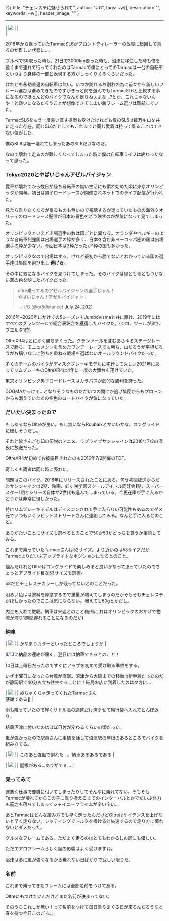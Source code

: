 %{
  title: "チェレステに魅せられて",
  author: "UG",
  tags: ~w[],
  description: "",
  keywords: ~w[],
  header_image: ""
}

---
| [![](https://lh3.googleusercontent.com/-mU9L4elOblM/YciASkxva2I/AAAAAAAAWtw/gsrhlMF_P8UIBdaHrKQWXMPh_0_w2nDRQCNcBGAsYHQ/IMG_1516.jpg)](https://lh3.googleusercontent.com/-mU9L4elOblM/YciASkxva2I/AAAAAAAAWtw/gsrhlMF_P8UIBdaHrKQWXMPh_0_w2nDRQCNcBGAsYHQ/IMG_1516.jpg) |
|   
 |

  

  

2018年から乗っていたTarmacSL6がフロントディレーラーの故障に起因して乗るのが難しい状態に...。

  
ブルベでSR取った時も、21日で3000km走った時も、沼津に移住した時も僕を遠くまで連れて行ってくれたのはTarmacで僕にとってのTarmacは一台の自転車というより身体の一部と表現する方がしっくりくるくらいだった。

  
けれども永劫普遍の自転車は無い。いつか訪れるお別れの為に前々から新しいフレーム選びは進めてきたのですがきっと何を選んでもTarmacSL6と比較する事になるのでほとんどのバイクでなんか足りねぇよな...?とか、これじゃないんや！と嫌いになるだろうことが想像できてしまい新フレーム選びは難航していた。

  

TarmacSL6をもう一度書い直す提案も受けたけれども僕のSL6は数万キロを共に走った存在。同じSL6だとしてもこれまでと同じ愛着は持って乗ることはできない気がした。

僕のSL6は唯一壊れてしまったあのSL6だけなのだ。

なので壊れて走るのが難しくなってしまった時に僕の自転車ライフは終わったなって思った。

  

### Tokyo2020とやばいじゃんアゼルバイジャン

愛車が壊れてから数日が経ち自転車の無い生活にも慣れ始めた頃に東京オリンピックが開幕。初日は男子ロードレースが開催されネットでのライブ配信が行われた。

見たら乗りたくなるが乗るものも無いので視聴するか迷っていたものの海外クオリティのロードレース配信が日本の景色をどう映すのかが気になって見てしまった。

  

オリンピックといえど出場選手の数は国ごとに異なる。オランダやベルギーのような自転車列強国は出場選手の枠が多く、日本を含む非ヨーロッパ圏の国は出場選手の枠が少ない。今回日本は2枠だったが1枠の国も多かった。

  

オリンピックなので出場はする。けれど最初から勝てないとわかっている国の選手達は集団を飛び出し **逃げる。**

その中に気になるバイクを見つけてしまった。そのバイクは緑とも青ともつかない空の色を映したバイクだった。

> oltre乗ってるのアゼルバイジャンの選手じゃん！  
> やばいじゃん！アゼルバイジャン！
> 
> — UG (@gr8distance) [July 24, 2021](https://twitter.com/gr8distance/status/1418770069778096130?ref_src=twsrc%5Etfw)

  

2016年~2020年にかけての5シーズンをJumboVismaと共に駆け、2019年にはすべてのグランツールで総合表彰台を獲得したバイクだ。(ジロ、ツールが3位、ブエルタ1位)

  

OltreXR4はとにかく勝ちまくった。グランツールを含むあらゆるステージレースで勝ち、モニュメントを含めたワンデーレースでも勝ち、山だろうが平坦だろうがお構いなしに勝ちを重ねる戦場を選ばないオールラウンドバイクだった。

  

多くのチームのバイクがディスクブレーキモデルに移行して久しい2021年にあってリムブレーキのOltreXR4は4年に一度の大舞台を翔けていた。

  

東京オリンピック男子ロードレースはカラパスが劇的な勝利を飾った。

DOGMAかっけぇ...となりそうなものだがいつの間にか逃げ集団からもプロトンからも消えていたあの空色のロードバイクが気になっていた。

  

### だいたい決まったので

もしあるならOltreが良い。もし無いならRoubaixとかいいかな。ロングライドに優しそうだし。

それと皆さんご存知の伝説のアニメ、ラブライブサンシャインは2016年7/2の深夜に放送だった。

OltreXR4が初めてお披露目されたのも2016年7/2開催のTDF。

奇しくも両者は同じ時に表れた。

問題はこのバイク、2016年にリリースされたことにある。何せ初回放送からだとサンシャインは2期、映画、虹ヶ咲学園スクールアイドル同好会1期、スーパースター1期とシリーズ自体が2世代も進んでしまっている。今更在庫が手に入るかどうかは非常に怪しかった。

特にリムブレーキモデルはディスコンされて手に入らない可能性もあるのでダメ元でいつもいくラビットストリートさんに連絡してみる。なんと手に入るとのこと。

ありがたいことにサイズも選べるとのことで50か53かどっちを買うか相談してみる。

これまで乗っていたTarmacさんは52サイズ。より近いのは53サイズだがTarmacよりだいぶアップライトなポジションになるとのこと。

悩んだけれどOltreはロングライドで楽しめると良いかなって思っていたのでちょっとアプライド目な53サイズを選択。

53だとチェレステカラーしか残ってないとのことだった。

明るい色はは塗料を厚塗するので重量が増えてしまうのだがそもそもチェレステがほしかったのでここは気にならない。増えても50gとかだし。

内金を入れて撤収。納車は来週とのこと(結局これはオリンピックのおかげで物流が滞り1週間遅れることになるのだが)

  

### 納車

| [![](https://lh3.googleusercontent.com/-iAz9moDIUFg/Ych-qTZ8z1I/AAAAAAAAWtQ/cChTUtQqqy41lmntFr5TbxIlJPP7gcblQCNcBGAsYHQ/IMG_1479.jpg)](https://lh3.googleusercontent.com/-iAz9moDIUFg/Ych-qTZ8z1I/AAAAAAAAWtQ/cChTUtQqqy41lmntFr5TbxIlJPP7gcblQCNcBGAsYHQ/IMG_1479.jpg) |
| かなまりカラーといったところでしょうか |

  

8/13に納品の連絡が届く。翌日には納車できるとのこと！

14日は土曜日だったのですぐにアップを初めて受け取る準備をする。

いざ土曜日になったら台風が直撃。沼津から大阪までの移動は新幹線だったのだが静岡駅で40分も立ち往生することに！結局お店に到着したのは夕方に...

| [![](https://lh3.googleusercontent.com/-bDkqgN16ukA/Ych_pb_dCiI/AAAAAAAAWtk/jwdt0MYq9OM346FW355cz87TbCtJDs-4QCNcBGAsYHQ/IMG_0290.jpg)](https://lh3.googleusercontent.com/-bDkqgN16ukA/Ych_pb_dCiI/AAAAAAAAWtk/jwdt0MYq9OM346FW355cz87TbCtJDs-4QCNcBGAsYHQ/IMG_0290.jpg) |
| めちゃくちゃ走ってくれたTarmacさん  
感謝である🙏 |

  

雨も降っていたので軽くサドル高の調整だけ済ませて輪行袋へ入れてとんぼ返り。

結局沼津に付いたのはほぼ日付が変わるくらいの頃だった。

風が強かったので駅員さんに事情を話して沼津駅の屋根のあるところでバイクを組み立てる。

| [![](https://lh3.googleusercontent.com/-PGO1Ph_EZs0/Ych_Zf50FEI/AAAAAAAAWtY/O7gF5kDuwGgssoLTyk7pm5nhnuJTl0piwCNcBGAsYHQ/IMG_1487.jpg)](https://lh3.googleusercontent.com/-PGO1Ph_EZs0/Ych_Zf50FEI/AAAAAAAAWtY/O7gF5kDuwGgssoLTyk7pm5nhnuJTl0piwCNcBGAsYHQ/IMG_1487.jpg) |
| このあと強風で倒れた...。納車あるあるである |

  

| [![](https://lh3.googleusercontent.com/-2l_ppzRcXWE/Ych_ZWJ4VUI/AAAAAAAAWtc/1iqjvr807iMOARN6NPQd8JBbGmffa94tgCNcBGAsYHQ/IMG_1485.jpg)](https://lh3.googleusercontent.com/-2l_ppzRcXWE/Ych_ZWJ4VUI/AAAAAAAAWtc/1iqjvr807iMOARN6NPQd8JBbGmffa94tgCNcBGAsYHQ/IMG_1485.jpg) |
| 屋根がある...ありがてぇ... |

  
  

### 乗ってみて

運悪く仕事で要職に付いてしまったりしてそんなに乗れてない。そもそもTarmacが壊れてからこの子に乗り換えるまでのインターバルとかでだいぶ体力も筋力も落ちてしまってシャイニークライムが辛い辛い...

あとTarmacはどんな踏み方でも早く走ったんだけどOltreはケイデンスを上げないと早く走らない。シッティングでトルクを掛けると失速するので走り方に慣れないとダメだった。

グルメなフレームである。ただよく走るのはとてもわかるしお尻にも優しい。

ただエアロフレームらしく風の影響はよく受けますね。

沼津は冬に風が強くなるから乗れない日ばかりで寂しい限りだ。

  

### 名前

これまで乗ってきたフレームには全部名前をつけてある。

Oltreにもつけたいんだけどまだ名前が決まってない。

そのうちこれしか無い！って名前をつけて毎日乗りまくる日が来るんだろうなと春を待つ今日このごろ。。。
 <script async="" charset="utf-8" src="https://platform.twitter.com/widgets.js"></script> 
